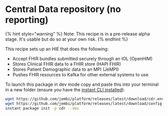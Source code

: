 # Central Data repository (no reporting)

{% hint style="warning" %}
Note: This recipe is in a pre-release alpha stage. It's usable but do so at your own risk.
{% endhint %}

This recipe sets up an HIE that does the following:

* Accept FHIR bundles submitted securely through an IOL (OpenHIM)
* Stores Clinical FHIR data to a FHIR store (HAPI FHIR)
* Stores Patient Demographic data to an MPI (JeMPI)
* Pushes FHIR resources to Kafka for other external systems to use

To launch this package in dev mode copy and paste this into your terminal in a new folder (ensure you have the [instant CLI installed](https://jembi.gitbook.io/instant-v2/getting-started/quick-start)):

```bash
wget https://github.com/jembi/platform/releases/latest/download/cdr.env && \
wget https://github.com/jembi/platform/releases/latest/download/config.yaml && \
instant package init -p cdr --dev
```
